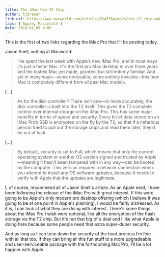 ```yaml
---
title: The iMac Pro T2 Chip
author: tjdraper
link_url: https://www.macworld.com/article/3245764/macs/the-t2-chip-makes-the-imac-pro-the-start-of-a-mac-revolution.html
tags: [ Apple, Macintosh ]
date: 2018-01-09 9:00
---
```


This is the first of two links regarding the iMac Pro that I’ll be posting today.

Jason Snell, writing at Macworld:

> I’ve spent the last week with Apple’s new iMac Pro, and in most ways it’s just a faster Mac. It's the first pro Mac desktop in over three years and the fastest Mac yet made, granted, but still entirely familiar. And yet in many ways—some noticeable, some entirely invisible—this new Mac is completely different from all past Mac models.

[…]

> As for the disk controller? There isn’t one—or more accurately, the disk controller is built into the T2 itself. This gives the T2 complete control over internal storage on the iMac Pro. This has some major benefits in terms of speed and security. Every bit of data stored on an iMac Pro’s SSD is encrypted on the fly by the T2, so that if a nefarious person tried to pull out the storage chips and read them later, they’d be out of luck.

[…]

> By default, security is set to Full, which means that only the current operating system or another OS version signed and trusted by Apple—meaning it hasn’t been tampered with in any way—can be booted by the computer. This version requires a network connection when you attempt to install any OS software updates, because it needs to verify with Apple that the updates are legitimate.

I, of course, recommend all of Jason Snell's article. As an Apple nerd, I have been following the release of the iMac Pro with great interest. If this were going to be Apple's only modern pro desktop offering (which I believe it was going to be at one point in Apple's planning), I would be fairly distressed. As it is, I can look at what they are doing with interest. There's some things about the iMac Pro I wish were optional, like all the encryption of the flash storage via the T2 chip. But it's not that big of a deal and I like what Apple is doing here because some people need that extra super-duper security.

And as long as I can tone down the security of the boot process I’m fine with all that too. If they can bring all this fun stuff to a more upgradeable and user-serviceable package with the forthcoming Mac Pro, I’ll be a lot happier with Apple.

